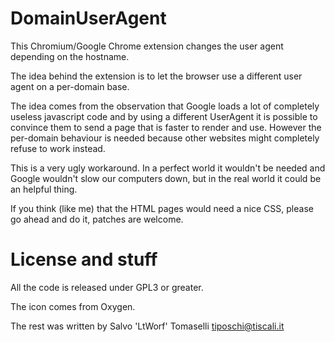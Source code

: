 DomainUserAgent
===============

This Chromium/Google Chrome extension changes the user agent depending on the
hostname.

The idea behind the extension is to let the browser use a different user agent
on a per-domain base.

The idea comes from the observation that Google loads a lot of completely
useless javascript code and by using a different UserAgent it is possible to
convince them to send a page that is faster to render and use. However the
per-domain behaviour is needed because other websites might completely refuse
to work instead.

This is a very ugly workaround. In a perfect world it wouldn't be needed and
Google wouldn't slow our computers down, but in the real world it could be
an helpful thing.

If you think (like me) that the HTML pages would need a nice CSS, please go
ahead and do it, patches are welcome.

License and stuff
=================
All the code is released under GPL3 or greater.

The icon comes from Oxygen.

The rest was written by Salvo 'LtWorf' Tomaselli <tiposchi@tiscali.it>
